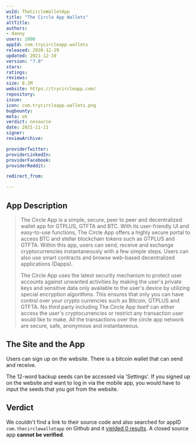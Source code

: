 ```yaml
---
wsId: TheCircleWalletApp
title: "The Circle App Wallets"
altTitle: 
authors:
- danny
users: 1000
appId: com.trycircleapp.wallets
released: 2020-12-29
updated: 2021-12-10
version: "7.0"
stars: 
ratings: 
reviews: 
size: 8.2M
website: https://trycircleapp.com/
repository: 
issue: 
icon: com.trycircleapp.wallets.png
bugbounty: 
meta: ok
verdict: nosource
date: 2021-11-11
signer: 
reviewArchive:

providerTwitter: 
providerLinkedIn: 
providerFacebook: 
providerReddit: 

redirect_from:

---
```


## App Description

> The Circle App is a simple, secure, peer to peer and decentralized wallet app for GTPLUS, GTFTA and BTC. With its user-friendly UI and easy-to-use functions, The Circle App offers a highly secure portal to access BTC and stellar blockchain tokens such as GTPLUS and GTFTA. Within this app, users can send, receive and exchange cryptocurrencies instantaneously with a few simple steps. Users can also use smart contracts and browse web-based decentralized applications (Dapps).
>
> The Circle App uses the latest security mechanism to protect user accounts against unwanted activities by making the user's private keys and sensitive data only available to the user's device by utilizing special encryption algorithms. This ensures that only you can have control over your crypto currencies such as Bitcoin, GTPLUS and GTFTA. No third party including The Circle App itself can either access the user's cryptocurrencies or restrict any transaction user would like to make. All the transactions over the circle app network are secure, safe, anonymous and instantaneous.

## The Site and the App

Users can sign up on the website. There is a bitcoin wallet that can send and receive.

The 12-word backup seeds can be accessed via 'Settings'. If you signed up on the website and want to log in via the mobile app, you would have to input the seeds that you got from the website.

## Verdict

We couldn't find a link to their source code and also searched for appID `com.thecirclewalletapp` on Github and it [yielded 0 results](https://github.com/search?q=com.trycircleapp.wallets). A closed source app **cannot be verified**.
